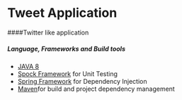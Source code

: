 # Tweet Application

####Twitter like application
 
##### Language, Frameworks and Build tools
* [JAVA 8](http://www.oracle.com/technetwork/java/javase/overview/java8-2100321.html)
* [Spock Framework](http://spockframework.org/) for Unit Testing
* [Spring Framework](https://spring.io/) for Dependency Injection
* [Maven](https://maven.apache.org/)for build and project dependency management
